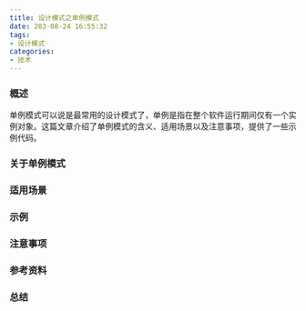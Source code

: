 ```yaml
---
title: 设计模式之单例模式
date: 203-08-24 16:55:32
tags:
- 设计模式
categories:
- 技术
---
```


### 概述

单例模式可以说是最常用的设计模式了，单例是指在整个软件运行期间仅有一个实例对象。这篇文章介绍了单例模式的含义、适用场景以及注意事项，提供了一些示例代码。

### 关于单例模式



<!-- more -->

### 适用场景

### 示例

### 注意事项

### 参考资料

### 总结

